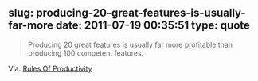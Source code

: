 slug: producing-20-great-features-is-usually-far-more
date: 2011-07-19 00:35:51
type: quote
---

> Producing 20 great features is usually far more profitable than producing 100 competent features.

Via: [Rules Of Productivity](http://www.slideshare.net/flowtown/rules-of-productivity-2756161)
